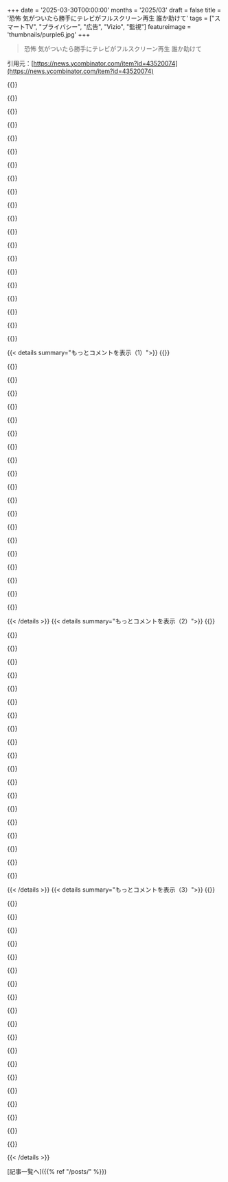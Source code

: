 +++
date = '2025-03-30T00:00:00'
months = '2025/03'
draft = false
title = '恐怖 気がついたら勝手にテレビがフルスクリーン再生 誰か助けて'
tags = ["スマートTV", "プライバシー", "広告", "Vizio", "監視"]
featureimage = 'thumbnails/purple6.jpg'
+++

> 恐怖 気がついたら勝手にテレビがフルスクリーン再生 誰か助けて

引用元：[https://news.ycombinator.com/item?id=43520074](https://news.ycombinator.com/item?id=43520074)

{{<matomeQuote body="確かVizioは昔から「買わないリスト」に入ってたなー。 watching habitを監視してたってのが理由(https://www.theverge.com/2017/2/7/14527360/vizio-smart-tv-tr...)。今回も同じようなもんかな。引用すると「Q: Scenic Modeで広告が表示されるのはなぜ？ A: 無料のコンテンツを提供するために広告を表示してる。広告のおかげでVIZIOのSmart TV機能とか300以上のチャンネル、15000以上の映画や番組が無料で楽しめる。TVの価格も抑えられるしね。 Q: Scenic Modeの広告は消せる？ A: 今は無理。広告のおかげで～(略)～」だってさ。" userName="pmags" createdAt="2025-03-30T01:00:01" color="#ff5733">}}

{{<matomeQuote body="マジで「素晴らしい」会社だね。Wikipediaによると、個人データ収集の訴訟とか、GPL違反の疑いもあるみたい。裁判は今年の9月だってさ(https://en.wikipedia.org/wiki/Vizio#Legal_issues)。" userName="ninjin" createdAt="2025-03-30T01:05:03" color="#ff5733">}}

{{<matomeQuote body="それに加えて、このページを表示するためにJavaScriptを俺のパソコンで動かそうとするんだぜ。" userName="zahlman" createdAt="2025-03-30T02:29:05" color="">}}

{{<matomeQuote body="正直、TVがこんなに安く売られてるのは、こういうこと(広告とか)が理由なんだよね。安いスマホに bloatware がいっぱい入ってるのと同じ。TVはネットに繋がなければいいんだよ。USBでアップデートして、Apple TVとかChromecastとか繋げばOK。Samsungも広告を始めるみたいだし、LGとかSonyも続くかもね。" userName="jorvi" createdAt="2025-03-30T02:39:06" color="#ff33a1">}}

{{<matomeQuote body="＞正直、TVがこんなに安く売られてるのは、こういうこと(広告とか)が理由なんだよね”<br>3000ドルも出してSamsungのSmart TV買ったのに、広告と要らないコンテンツばっかりだったわー。<br>(https://www.zdnet.com/home-and-office/home-entertainment/i-s...)<br>企業が「全部お前のためだ」なんて言うのを信じるわけないだろ。購入前に広告とかスパイ行為についてちゃんと説明しないし、そういうのがないモデルも売ってないし。" userName="like_any_other" createdAt="2025-03-30T03:11:38" color="#45d325">}}

{{<matomeQuote body="しかも、購入後にこういう「機能」を追加してくるんだよね。家を建てた業者が、勝手に壁に広告の絵を描き始めたらどう思う？「コストを削減するためです」なんて言われて納得する？" userName="foobarchu" createdAt="2025-03-30T03:17:57" color="#ff5733">}}

{{<matomeQuote body="何年も前にPhilipsのTVを買ったんだけど、アップデートでホーム画面に広告がいっぱい出るようになった。皮肉なことに「ホーム画面の表示内容を調整する」ボタンがあるんだけど、押すと広告が増えるだけ。マジで最悪。" userName="torh" createdAt="2025-03-30T07:21:03" color="#785bff">}}

{{<matomeQuote body="5Gが安くなってきたら、それも難しくなるかもね。10ドルのパーツを取り付けて、無線キャリアと契約して、ネットに繋がってないTVのバックホールに使うようになるかも。SpectrumとかXFinityが、すでにそういう契約をしてるかもね。業務用ディスプレイを買うのが一番だけど、高いし見つけるのが大変。" userName="throwup238" createdAt="2025-03-30T03:05:40" color="">}}

{{<matomeQuote body="そのアイデアは全然気にならないな。簡単な手順で5Gアンテナを無効にできないTVは買わない。5Gがないと動かないTVは「買わないリスト」行きだ。" userName="dreamcompiler" createdAt="2025-03-30T05:13:07" color="">}}

{{<matomeQuote body="全角の＞5Gが安くなってるから、それもいつまでできるかわかんないよね。そのうち10ドルの部品つけて、未接続のテレビのバックホールとして無線キャリアと契約するようになるかもね。<br>それに対してめっちゃ皮肉なこと言おうとしたけど、SIMカード取り外せばいいじゃん、保証なんて知らねって思ったんだ。でもSIMカードもなくなって、最新のスマホは全部ソフトでやってるんだよね（すぐに全部そうなるだろうね）。マジかよ、そうならないでほしい。" userName="NoMoreNicksLeft" createdAt="2025-03-30T05:06:14" color="">}}

{{<matomeQuote body="焼いてしまえるようなモデムとかアンテナがあるはず。" userName="exe34" createdAt="2025-03-30T07:37:28" color="">}}

{{<matomeQuote body="でも、そうしたらテレビの機能が使えなくなってもいいってこと？<br>接続なしでは機能しないようにするのは違法だって法律を作るべきだよね。" userName="jononor" createdAt="2025-03-30T09:45:09" color="">}}

{{<matomeQuote body="今5Gを追加すると、大量生産で10ドルから30ドルBOMが増えるよ。<br>テレビにはすでにISPが管理するネットワークへのethernetとwifiがあることを覚えておいて。ほとんどすべての消費者ISPは必須でISP管理のgatewayを提供していて、アプライアンスを事前に認証したり、隠れたssidネットワークやISPのネットワークへの“パブリック”wifiアクセスポイントを運営できるんだ。“スマート”アプライアンスの運営者は、いくつかの大手ISPと契約するだけで、このリーチを得られるんだ。数十件の契約で、アメリカとEUのほとんどをカバーできる。" userName="PeterStuer" createdAt="2025-03-30T09:14:57" color="#785bff">}}

{{<matomeQuote body="全角の＞ほとんどすべての消費者ISPが必須でISP管理のgatewayを提供している<br>それマジ？インターネット契約でISPのデバイスを使う必要があるなんて思わなかった。少なくとも僕は自分のDSLモデム／ルーター／wlanデバイスを自分の接続に使ってるよ（EU）。" userName="distances" createdAt="2025-03-30T11:44:58" color="">}}

{{<matomeQuote body="まあ、イエスでもありノーでもあるね。<br>プロバイダーは（たぶん）自分で機器を持ち込むことを許可する必要がある。僕が見てきたすべてのDSLまたはケーブルサービスはこれを許可しているよ。<br>ただし、ネットワークに接続するモデムは、ネットワークオペレーターのみが提供するファームウェアを受け入れて実行する必要があるんだ。彼らはいつでもデバイスを更新できるし、あなたには何もできない。<br>だから、自分でハードウェアを実行することもできるけど、ISPはあなたのソフトウェア上で彼らのソフトウェアを実行するだろうね。" userName="mystified5016" createdAt="2025-03-30T15:00:06" color="#ff5c5c">}}

{{<matomeQuote body="それはないでしょ。ファームウェアはどうやってデバイスに届くの？どのプロトコルがそれを配信するの？そして、どのISPがネットワーク内のランダムなデバイスのコレクションを修正する専門知識を持っているの？" userName="distances" createdAt="2025-03-30T15:25:02" color="">}}

{{<matomeQuote body="全角の＞誰かがすでにSpectrumやXFinityと、アカウントのサインインを介して顧客に公開されているオープンwifiネットワークを使用する契約を結んでいるとしても驚かないよ。<br>このような取り決めがうまくいくとは懐疑的だ。認証メカニズムはセキュリティ研究者を引き付け、潜在的な利益を損なう可能性のある匿名のインターネットアクセスを可能にするだろう。間違ってるかもしれないけど、そうでないことを願うよ。" userName="thakoppno" createdAt="2025-03-30T03:12:29" color="">}}

{{<matomeQuote body="確かにリスクだね。<br>大学時代に地元のDOT経由でアパートでインターネットにアクセスした知り合いがいたよ。彼が働いていた大通りのメッセージサインは、オープンまたはデフォルトの認証情報を持つセルラーmifiユニットだったんだ。超高速じゃないけど、値段はよかったね。" userName="Spooky23" createdAt="2025-03-30T03:31:15" color="#785bff">}}

{{<matomeQuote body="テレビがインターネットなしじゃ動かなくなったり、勝手に視聴を中断してネット接続を求めてくるのも時間の問題だと思うぜ。Microsoftを見習って、VizioアカウントとかiPhoneアプリとか要求してくるかもね。HDMIとかのポートをなくしてApple TVみたいなデバイスを繋げなくする可能性だってある。つまり、企業の欲は無限大ってことで、規制がないとマジでやりたい放題になると思うわ。" userName="swat535" createdAt="2025-03-30T12:21:08" color="#ff5733">}}

{{<matomeQuote body="ラッキーなことに、テレビはネットに繋げずにUSBでアップデートすればタダ乗りできるぜ。Apple TVとかChromecastとかconsoleを繋げて再生するんだ。<br>Amazon sidewalkとかSamsung smartthings networkとかでデータ抜かれる可能性もあるけど。" userName="cma" createdAt="2025-03-30T08:29:20" color="">}}

{{< details summary="もっとコメントを表示（1）">}}
{{<matomeQuote body="それだとデータとしての価値は下がるんじゃない？「客がXをY分見た」じゃなくて「客XがHDMI1でY分なんか見てる」ってなるだけでしょ？" userName="blacksmith_tb" createdAt="2025-03-30T15:54:47" color="">}}

{{<matomeQuote body="エッジAIが進化すれば、画面の内容をテキストで小さく伝えられるようになるかもね。" userName="cma" createdAt="2025-03-30T20:24:44" color="">}}

{{<matomeQuote body="裏蓋を開けてWiFiモジュールを取り外すって手もある。" userName="SoftTalker" createdAt="2025-03-30T03:00:19" color="">}}

{{<matomeQuote body="WiFiのパスワード教えなきゃいいだけじゃん…" userName="crawsome" createdAt="2025-03-30T03:06:21" color="">}}

{{<matomeQuote body="数年前に、勝手に近所のアクセスポイントに繋がってデータを送るクソソフトがあるって記事を読んだことあるわ。" userName="3np" createdAt="2025-03-30T03:13:02" color="">}}

{{<matomeQuote body="広告なしじゃ風景モードが使えないってことみたいね。アップデート後も勝手にオンにならないって約束してるのは意外だけど嬉しい。" userName="kulahan" createdAt="2025-03-30T01:32:11" color="">}}

{{<matomeQuote body="＞視聴習慣を監視してたことが判明した時<br>今じゃどのスマートテレビメーカーもやってると思うよ。少なくともLG、Samsung、Sony、Amazon、Philips、Sharp、Vizioは知ってる。<br>スマートテレビは同じIPアドレスだから、ブラウザの履歴と合わせて視聴習慣のデータを売る市場があるんだよね。広告主はあんたよりあんたのこと知ってるよ。だからAppleTVが今のところはベスト。" userName="barotalomey" createdAt="2025-03-30T06:35:36" color="#45d325">}}

{{<matomeQuote body="AppleTVのアプリストアって広告だらけだよね。追跡されなくて、検索履歴に広告が出てこないストリーミングデバイスってないのかな？" userName="cma" createdAt="2025-03-30T08:34:48" color="">}}

{{<matomeQuote body="＞自分でLinux HPCを動かせばいいけど、720p画質になっちゃうんだよね。<br>そんなことないよ。Jellyfinを使って、thepiratebayとかyandexで検索して海賊版を入手すれば、4k 7.1オーディオの番組が見れるよ”" userName="mystraline" createdAt="2025-03-30T03:08:36" color="#45d325">}}

{{<matomeQuote body="Apple TVは結構良いし、値段も高くないよ。コスパ良いと思う。" userName="alemanek" createdAt="2025-03-30T01:55:57" color="">}}

{{<matomeQuote body="Apple TVは過去5年で一番良い買い物の一つだね。ちゃんと動くし、邪魔にならないのが良い。3台買って、全部のテレビをWi-Fiから切ってこれを使ってるよ。" userName="nozzlegear" createdAt="2025-03-30T02:49:10" color="#ff33a1">}}

{{<matomeQuote body="PCでやる場合の問題はUIだよね。ボタンが10個くらいしかないシンプルなリモコンじゃ上手く操作できないじゃん。" userName="Nectar0516" createdAt="2025-03-30T03:28:45" color="">}}

{{<matomeQuote body="Hisenseとか、多くのアンドロイドTVが同じことやってるよ。それを誤魔化すために、機能について曖昧な表現を使ってるんだ。VIZIOだけじゃないよ。" userName="nomel" createdAt="2025-03-30T01:39:42" color="#ff5733">}}

{{<matomeQuote body="家のテレビは全部、Wi-FiルーターでMACアドレスでブロックしてるから、このくだらない機能をオフにする方法は確実にあるよ。" userName="mlinhares" createdAt="2025-03-30T01:16:16" color="">}}

{{<matomeQuote body="これって、もしかしてこの投稿がされた理由ってこれかもね：<br>https://www.reddit.com/r/ABoringDystopia/comments/1jkwcbx/if..." userName="nosrepa" createdAt="2025-03-30T01:06:33" color="">}}

{{<matomeQuote body="昔はSouth Dakotansのことかわいそうだと思ってたけど、今はみんなかわいそうだわ。" userName="zoklet-enjoyer" createdAt="2025-03-30T01:18:57" color="">}}

{{<matomeQuote body="広告があらゆるものを乗っ取ってる気がする。世界が近いうちにMinority Reportみたいになるんじゃないかと不安だわ。<br>https://www.youtube.com/watch?v=7bXJ_obaiYQ" userName="leereeves" createdAt="2025-03-30T01:50:21" color="#45d325">}}

{{<matomeQuote body="近いうちって？<br>確かに、歩いてる人のバイオメトリクスをスキャンしてカスタマイズされた広告を出す看板はないけど、代わりにみんな自分の個人的な小型看板に夢中になってるじゃん。" userName="vitus" createdAt="2025-03-30T03:07:11" color="#785bff">}}

{{<matomeQuote body="もうすぐそこまで来てるってことで賛成。10年くらい前に、Piとwebcamを使って、通り過ぎる人を監視して、ユニークIDを与えて、年齢とか性別とか気分（少なくとも）を推測して、広告を見てる間の気分の変化とか注意の持続時間を監視するスマート広告ディスプレイのデモがあった。" userName="hypercube33" createdAt="2025-03-30T03:56:27" color="#ff33a1">}}

{{<matomeQuote body="GoogleがASOP経由で、街を歩くときに匿名性を保てるようにWi-FiとBluetoothのランダム化を設定しなかったのは、その情報のブローカーになるため。アプリ経由で静的な情報を取得して、データベースを構築して、スキャナーをセットアップするのは簡単。でもGoogleはすべてのランダム化された識別子を持っていて、適切な価格であなたを結びつけることができる。Googleはこの分野でどれくらい稼いでるんだろう？たぶん年齢、収入、学歴、今後の購入予定とか過去の購入とかの統計情報だけだろうけど。" userName="bbarnett" createdAt="2025-03-30T11:56:07" color="">}}


{{< /details >}}
{{< details summary="もっとコメントを表示（2）">}}
{{<matomeQuote body="そういえば、CVSとかWalgreensにあった冷凍庫とか冷蔵庫のドアのスクリーンって、目の前に立ってる人に基づいてパーソナライズされた広告を表示できるのが売りの一つじゃなかったっけ？" userName="genocidicbunny" createdAt="2025-03-30T03:26:35" color="#45d325">}}

{{<matomeQuote body="そういうのを見かけたら、ドアを開けたまま見続けるんだ。店は電気代の急上昇を見る必要があるから、取り除くはず。" userName="Larrikin" createdAt="2025-03-30T03:51:17" color="#ff5c5c">}}

{{<matomeQuote body="時間の問題だね：<br>https://www.axios.com/2022/06/30/facial-recognition-airport-...<br>”Detroit Metropolitan Airportには、顔認識技術を使って旅行者にフライトに関するカスタマイズされた情報を表示する、初の出発案内板が設置された。”" userName="dpkirchner" createdAt="2025-03-30T15:34:07" color="#ff33a1">}}

{{<matomeQuote body="これって、もうペイしなくなる地点ってないのかな？広告って無限の収入源じゃないよね？広告の裏にある経済は全然わからないけど、広告が無駄だって説得できる可能性ってないのかな？" userName="low_tech_love" createdAt="2025-03-30T07:55:43" color="">}}

{{<matomeQuote body="もしかして「My Flamboyant Grandson」のことかな？　リンクはこちら→https://www.newyorker.com/magazine/2002/01/28/my-flamboyant-…" userName="lIl-IIIl" createdAt="2025-03-30T05:35:10" color="">}}

{{<matomeQuote body="マジかよ、さらにディストピア感が増してるね。ただの広告じゃなくて政治的なプロパガンダまで流れ出すなんて。" userName="afavour" createdAt="2025-03-30T01:08:34" color="">}}

{{<matomeQuote body="マジで1984の世界じゃん。Two-Minute Hateを再現してるみたい。" userName="crooked-v" createdAt="2025-03-30T02:25:08" color="#45d325">}}

{{<matomeQuote body="それってたぶん、この広告キャンペーンの一部じゃない？→https://news4sanantonio.com/news/local/kristi-noem-announces...<br>テレビが暇してる時間帯を広告枠として買ってるんだと思うよ。" userName="valgaze" createdAt="2025-03-30T03:28:31" color="#38d3d3">}}

{{<matomeQuote body="もし「スマート」テレビを持ってて、こういう理由でネットに繋ぎたくないなら、無線モジュールを物理的に取り外してみるのもアリだよ。俺はSony Bravia TVを信用してなくて、裏蓋を開けて無線モジュールのリボンケーブルを抜いた。Android-TV OSはちゃんと動いてるし、他のWLAN経由でデータを盗み見される心配もない。" userName="jasinjames" createdAt="2025-03-30T03:01:26" color="#ff5c5c">}}

{{<matomeQuote body="6年前のLG OLED持ってて、Xbox series xも発売日に買ったんだ。ファームウェアアップデートはずっと無効にしてた。アップデートする理由がないと思ってたから。だってスマートデバイスとして使ってないし。<br>Xboxを買った当初は動いてたんだけど、数ヶ月後にはテレビが信号を受信しなくなったんだよね。色々ググってみたら、Xboxのファームウェアアップデートが原因で互換性がなくなったみたい。HDMIなのに互換性がないとかありえない。<br>結局テレビのファームウェアを初めてアップデートしたらまた動くようになった。でも数ヶ月後にはまた同じことが起きて、またアップデートする羽目になった。<br>だから注意してね。もしテレビにアップデートが必要な機器が繋がってるなら、アップデートしないと使えなくなったり、最悪の場合文鎮化するかもしれないよ。" userName="ffsm8" createdAt="2025-03-30T03:14:24" color="#785bff">}}

{{<matomeQuote body="互換性がなくなった原因は、HDCPとかの新しいキーが必要になったとかじゃないかな？XboxはDRMのチェックが厳しいから、しばらくしたらテレビに出力できなくなったのかも。<br>昔コンソールゲームの開発してた時に、一部のモニターはコンソールdevkitを’retail’モードにすると動かなくなることがあったな。特にIT部門が一時的な貸し出し用に保管してた安物のLCDとか。" userName="genocidicbunny" createdAt="2025-03-30T03:19:19" color="#785bff">}}

{{<matomeQuote body="Samsung TVのファームウェアアップデートを避けて、できるだけ多くの内蔵アプリを削除したんだ。以前は電源を入れるとソースを探す静かなモードで起動してた。でも、うちの賃借人がポップアップが出てきたからファームウェアをアップデートしちゃったんだよね。今は強制的にコマーシャルのTVチャンネルから起動するようになってしまった。なぜかBaywatchの同じエピソードを10-15秒再生してから、実際に使いたいアプリを起動するしかない。David Hasselhoffはまだビーチにいるよ。<br>これは、誰かの「ストリーミング時間」みたいなKPIのせいだね。ただのバカなデバイスでいられないのか？<br>10年後には、すべての家電製品がチャットボットレベルの知性を持ち、常に会話したがるようになると思う。EUは電子機器にSTFUを強制する法律を導入するだろう。" userName="sshine" createdAt="2025-03-30T12:39:02" color="#785bff">}}

{{<matomeQuote body="＞うちの賃借人がポップアップが出てきたからファームウェアをアップデートしちゃったんだよね。<br>だから「ネットに繋がなければいい」って言う人たちは間違ってるんだよ。<br>自分が繋がないと決めても、すべてのゲストにそれを伝えて、理解してもらえないからクレイジーな人だと思われるんじゃない？<br>Wi-Fiパスワードを教えなければいいって言う人もいるけど、多くのスマホにはテザリング機能があるから、テレビにストリーミングしても問題ないんだよね。" userName="RandomBacon" createdAt="2025-03-30T23:21:31" color="">}}

{{<matomeQuote body="Samsung TV Plusを消すには、ホーム画面でアイコンを長押しして「削除」から「無効」にすればOK。これでテレビは以前の動作に戻るよ。" userName="mastercheif" createdAt="2025-03-30T17:24:02" color="#ff5c5c">}}

{{<matomeQuote body="リモコンに明るさ調整ボタンがないからテレビとPC繋いでる。PCアプリで調整できるんだよね。" userName="anal_reactor" createdAt="2025-03-30T07:27:00" color="">}}

{{<matomeQuote body="テレビもリモコンに明るさ調整ボタンつけてほしい。1000nit超えのディスプレイも500Wのサブウーファーも、常にフルパワーで使いたいわけじゃないし、調整が面倒なメニューからしかできないのは勘弁。<br>PCアプリ何使ってるの？" userName="gloxkiqcza" createdAt="2025-03-30T08:51:06" color="#45d325">}}

{{<matomeQuote body="うちの親父の90年代のSanyoのテレビには明るさ調整ボタンあったよ。<br>https://github.com/JPersson77/LGTVCompanion<br>キーボードの使わないボタンに、↑のアプリで明るさを30/50/100に変えるスクリプト割り当ててる。" userName="anal_reactor" createdAt="2025-03-30T10:07:40" color="#ff5733">}}

{{<matomeQuote body="オフにできるよ。FAQの書き方が悪いだけ。<br>最初の方に「Scenic Modeの広告はオフにできません」って書いてあるけど、設定のFAQの奥の方にはScenic Mode自体をオフにする方法が書いてある。" userName="paradite" createdAt="2025-03-30T02:43:52" color="#ff5733">}}

{{<matomeQuote body="「書き方が悪い」って言うけど、これって騙すような書き方だよね。" userName="42772827" createdAt="2025-03-30T02:52:07" color="#45d325">}}

{{<matomeQuote body="なんで広告を強制的に見せてるように見せたいんだろ？オフにできるってちゃんと書いてあるじゃん。隠してるわけじゃないのに。悪く見せようとしてる意味が分からない。" userName="cortesoft" createdAt="2025-03-30T03:19:34" color="">}}


{{< /details >}}
{{< details summary="もっとコメントを表示（3）">}}
{{<matomeQuote body="オフにできないと思わせて、そのまま見させる作戦でしょ。" userName="DecentShoes" createdAt="2025-03-30T05:33:49" color="#ff5c5c">}}

{{<matomeQuote body="＞なんで広告を強制的に見せてるように見せたいんだろ？<br>デフォルト設定は強いんだよ。テレビってそういうもんだと思わせたいんだよ。新しいテレビ買うの面倒だし。" userName="42772827" createdAt="2025-03-30T03:45:32" color="#ff5733">}}

{{<matomeQuote body="広告をオフにさせないようにする直接的な金銭的インセンティブがあるからだよ。それが全てってこと。" userName="mystified5016" createdAt="2025-03-30T15:07:17" color="#ff33a1">}}

{{<matomeQuote body="誰かが真実じゃないことを書くのは、人を欺くって言うんだぜ。Vizioはこう書いてるよ。<br>＞Q：Scenic Modeの広告はオフにできますか？<br>＞A：いいえ、現時点ではできません。" userName="42772827" createdAt="2025-03-30T03:44:28" color="">}}

{{<matomeQuote body="Scenic Modeはオフにできるけど、Scenic Modeがオンの時は広告はオフにできないってことだとオレは解釈したよ。言葉足らずだよね。" userName="Finnucane" createdAt="2025-03-30T04:14:39" color="">}}

{{<matomeQuote body="Pi-holeの出番って感じだな。" userName="jimt1234" createdAt="2025-03-30T03:34:51" color="">}}

{{<matomeQuote body="pi-holeはdns over http、DNSサーバーへの直接接続、またはハードコードされたIPアドレスを防ぐことはできないよ。" userName="m463" createdAt="2025-03-31T03:17:53" color="">}}

{{<matomeQuote body="オレは絶対に“スマートテレビ”は買わない。もしそれがテレビなしで過ごすってことなら、そうする。小さいBeelink Linux boxと使える最大のモニターを使うよ。<br>広告をいっぱい流さないとテレビを利益出して売れないから、オレらはカモにされてるんだ。もううんざり。本、レコード、新鮮なプレス、gnu、ボードゲーム、そして外出に戻るよ。" userName="reactordev" createdAt="2025-03-30T01:11:53" color="#ff33a1">}}

{{<matomeQuote body="確か、普通の業者から“産業用”テレビを買えると思うよ。でも、もしオレの記憶が正しければ、かなり高いけどね。" userName="kulahan" createdAt="2025-03-30T01:33:51" color="">}}

{{<matomeQuote body="昔、B&Hで普通のパネルの値段を見たら、ほぼ同じスペックのスマートテレビを買うのと大差なかったんだ。<br>だからオレは「広告があるから安くなる」っていう嘘を信じない。" userName="reaperducer" createdAt="2025-03-30T03:21:56" color="#38d3d3">}}

{{<matomeQuote body="広告は確かに安くしてるよ。ただ、消費者にとってはそうじゃないってこと。" userName="genocidicbunny" createdAt="2025-03-30T03:28:29" color="#ff5733">}}

{{<matomeQuote body="デジタルサイネージにする必要ないってマジ？LG 48GQ900は48インチ120Hzの4K OLEDモニターらしいよ。" userName="lloeki" createdAt="2025-03-30T07:31:29" color="">}}

{{<matomeQuote body="うちはプロジェクター買ったよ。壁があればマジでおすすめ。不自然なフレーム補完もないし、起動に1、2分かかるのが逆に良い感じ。スマート機能とか広告もなし。" userName="azundo" createdAt="2025-03-30T01:19:53" color="#785bff">}}

{{<matomeQuote body="光が多すぎるから無理だわー。でも良い提案だね。短焦点レーザープロジェクターが一番明るいけど、フロリダの太陽には勝てない。" userName="reactordev" createdAt="2025-03-30T01:22:41" color="">}}

{{<matomeQuote body="これマジで同意。映画鑑賞会とかスポーツイベントに最高。高校のIT部門から払い下げられたやつをfbのマーケットプレイスで手頃な値段でゲットした。" userName="jasinjames" createdAt="2025-03-30T03:08:30" color="#38d3d3">}}

{{<matomeQuote body="スマートTV買って、Wi-Fiに繋がなきゃ良いんじゃない？" userName="gruez" createdAt="2025-03-30T01:41:15" color="">}}

{{<matomeQuote body="うちのスマートTV、ゲストがEULAに同意してネットに繋いじゃってから、ネットに繋がなくても使えるようにするまで何年もかかったわ。" userName="yaur" createdAt="2025-03-30T02:51:47" color="">}}

{{<matomeQuote body="スマートTVの中には、最初にネットに繋いでファームウェアアップデートしないと、全部の機能が使えないやつもあるんだよね。スマート機能だけじゃなくて、HDMI入力フォーマットとかも。<br>もちろん、アップデートだけして繋がなければ良いんだけど。" userName="LeoPanthera" createdAt="2025-03-30T03:07:42" color="#785bff">}}

{{<matomeQuote body="それだと結局会社を応援することになるし、将来誰かに売った時に、その人がダークパターンに気づかないかもしれない。マジで嫌なら、最初から触らない方が良いよ。" userName="viraptor" createdAt="2025-03-30T01:45:41" color="">}}

{{<matomeQuote body="別の返信にもあるように、スマートTVの中には、最初にネット接続が必要なものもある。今後、常時接続が必要なものが増えていくと思う。だって、TVでストリーミングアプリを使うなら、ネットに繋がってるのが普通でしょ？だから“ネットがないTVなんてありえない”って思う人が多いんだよね。<br>それに、Wi-Fiに繋がなくても、TVを使う人が誰も繋がないって信じられる？<br>メーカーの中には、公共のWi-Fiを使って広告やトラッキングをしようとしているところもあるみたい。例えば、USに住んでて、Xfinity/Comcastを使ってて、オープンホットスポットを無効にしてない人が近くにいたら、TVが勝手に繋がろうとする可能性がある。どこまで進んでるかは知らないけど、スマートTVならありえる話だよね。<br>対策としては、TVを開けてWi-Fiモジュールを取り外すしかないけど、それが独立してることを祈るしかないし、モジュールがなくてもTVが動くことを祈るしかない。" userName="genocidicbunny" createdAt="2025-03-30T03:35:29" color="#ff5733">}}


{{< /details >}}


[記事一覧へ]({{% ref "/posts/" %}})
